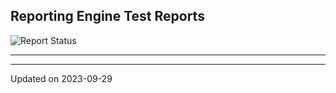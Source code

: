 ## Reporting Engine Test Reports

![Report Status](https://img.shields.io/badge/Report_Status-Success-green)

---



---

Updated on 2023-09-29